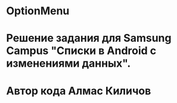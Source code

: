 # OptionMenu

# Решение задания для Samsung Campus "Списки в Android с изменениями данных". 
# Автор кода Алмас Киличов
